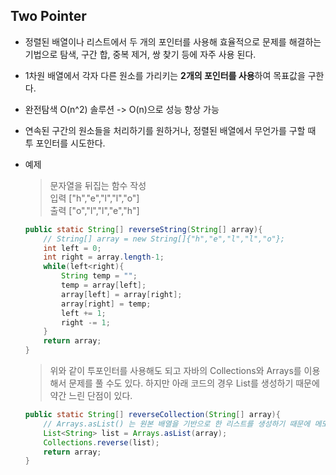## Two Pointer
- 정렬된 배열이나 리스트에서 두 개의 포인터를 사용해 효율적으로 문제를 해결하는 기법으로 탐색, 구간 합, 중복 제거, 쌍 찾기 등에 자주 사용 된다.
- 1차원 배열에서 각자 다른 원소를 가리키는 **2개의 포인터를 사용**하여 목표값을 구한다.
- 완전탐색 O(n^2) 솔루션 -> O(n)으로 성능 향상 가능
- 연속된 구간의 원소들을 처리하기를 원하거나, 정렬된 배열에서 무언가를 구할 때 투 포인터를 시도한다.

- 예제 
    > 문자열을 뒤집는 함수 작성   
    > 입력 ["h","e","l","l","o"]   
    > 출력 ["o","l","l","e","h"]
    ```java
    public static String[] reverseString(String[] array){
        // String[] array = new String[]{"h","e","l","l","o"};
        int left = 0;
        int right = array.length-1;
        while(left<right){
            String temp = "";
            temp = array[left];
            array[left] = array[right];
            array[right] = temp;
            left += 1;
            right -= 1;
        }
        return array;
    }
    ```
    > 위와 같이 투포인터를 사용해도 되고 자바의 Collections와 Arrays를 이용해서 문제를 풀 수도 있다. 하지만 아래 코드의 경우 List를 생성하기 때문에 약간 느린 단점이 있다.
    ```java
    public static String[] reverseCollection(String[] array){
        // Arrays.asList() 는 원본 배열을 기반으로 한 리스트를 생성하기 때문에 메모리를 공유한다.
        List<String> list = Arrays.asList(array);
        Collections.reverse(list);
        return array;
    }
    ```